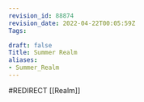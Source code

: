 ```yaml
---
revision_id: 88874
revision_date: 2022-04-22T00:05:59Z
Tags:

draft: false
Title: Summer Realm
aliases:
- Summer_Realm
---
```

#REDIRECT [[Realm]]